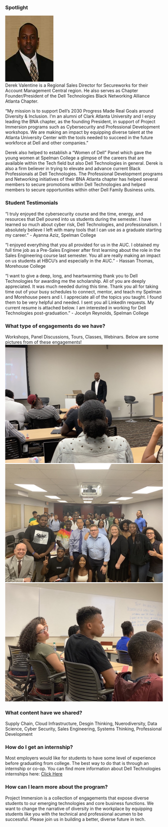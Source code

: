 ### Spotlight
![Image](/../photos/derek_valentine.jpg) <br />
Derek Valentine is a Regional Sales Director for Secureworks for their Account Management Central region. He also serves as Chapter Founder/President of the Dell Technologies Black Networking Alliance Atlanta Chapter. 
 
“My mission is to support Dell’s 2030 Progress Made Real Goals around Diversity & Inclusion.  I’m an alumni of Clark Atlanta University and I enjoy leading the BNA chapter, as the founding President, in support of Project Immersion programs such as Cybersecurity and Professional Development workshops.  We are making an impact by equipping diverse talent at the Atlanta University Center with the tools needed to succeed in the future workforce at Dell and other companies.”

Derek also helped to establish a “Women of Dell” Panel which gave the young women at Spelman College a glimpse of the careers that are available within the Tech field but also Dell Technologies in general.  Derek is also a firm believer in trying to elevate and advance current Black Professionals at Dell Technologies.  The Professional Development programs and Networking initiatives of their BNA Atlanta chapter has helped several members to secure promotions within Dell Technologies and helped members to secure opportunities within other Dell Family Business units.
<br />

### Student Testimonials
“I truly enjoyed the cybersecurity course and the time, energy, and resources that Dell poured into us students during the semester. I have learned so much about cyber risk, Dell Technologies, and professionalism. I absolutely believe I left with many tools that I can use as a graduate starting my career.” - Ayanna Aziz, Spelman College
 
“I enjoyed everything that you all provided for us in the AUC. I obtained my full time job as a Pre-Sales Engineer after first learning about the role in the Sales Engineering course last semester. You all are really making an impact on us students at HBCU’s and especially in the AUC.” - Hassan Thomas, Morehouse College
 
“I want to give a deep, long, and heartwarming thank you to Dell Technologies for awarding me the scholarship. All of you are deeply appreciated. It was much needed during this time. Thank you all for taking time out of your busy schedules to connect, mentor, and teach my Spelman and Morehouse peers and I. I appreciate all of the topics you taught. I found them to be very helpful and needed. I sent you all LinkedIn requests. My current resume is attached below. I am interested in working for Dell Technologies post-graduation.” - Jocelyn Reynolds, Spelman College
<br />

### What type of engagements do we have?
Workshops, Panel Discussions, Tours, Classes, Webinars. Below are some pictures from of these engagements!
![Image](/../photos/speaker.jpg)
![Image](/../photos/group_photo.jpg)
![Image](/../photos/students.jpg)
<br />

### What content have we shared? 
Supply Chain, Cloud Infrastructure, Desgin Thinking, Nuerodiversity, Data Science, Cyber Security, Sales Engineering, Systems Thinking, Professional Development
<br />
 
### How do I get an internship?
Most employers would like for students to have some level of experience before graduating from college. The best way to do that is through an internship or co-op. You can find more information about Dell Technologies internships here:
[Click Here](https://jobs.dell.com/category/internships-jobs/375-30225/24213/1)
<br />

### How can I learn more about the program?
Project Immersion is a collection of engagements that expose diverse students to our emerging technologies and core business functions. We want to change the narrative of diversity in the workplace by equipping students like you with the technical and professional acumen to be successful. Please join us in building a better, diverse future in tech.
<br />
